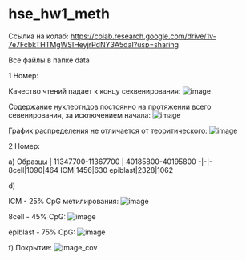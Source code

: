# hse_hw1_meth

Ссылка на колаб: https://colab.research.google.com/drive/1v-7e7FcbkTHTMgWSIHeyjrPdNY3A5daI?usp=sharing

Все файлы в папке data

1 Номер:

Качество чтений падает к концу секвенирования:
![image](https://user-images.githubusercontent.com/86132283/155023353-b00c1955-c569-4774-aa38-df5553368531.png)

Содержание нуклеотидов постоянно на протяжении всего севенирования, за исключением начала:
![image](https://user-images.githubusercontent.com/86132283/155023596-80d67bf8-d3e1-4dee-a6c7-c097c55b7d72.png)

График распределения не отличается от теоритического: 
![image](https://user-images.githubusercontent.com/86132283/155023712-ae6be4e2-7b0c-4df6-a482-589a3aee9dea.png)


2 Номер:

a) 
Образцы | 11347700-11367700 | 40185800-40195800
-|-|-
8cell|1090|464
ICM|1456|630
epiblast|2328|1062

d)

ICM - 25% CpG метилирования:
![image](https://user-images.githubusercontent.com/86132283/155024356-d310758a-6c4a-426e-923f-f1827deb4a84.png)


8cell - 45% CpG:
![image](https://user-images.githubusercontent.com/86132283/155024398-b277cbe7-0695-498a-a786-5c88a6c48295.png)


epiblast - 75% CpG:
![image](https://user-images.githubusercontent.com/86132283/155024600-3655c04f-39ee-4d28-9309-60885b429d4e.png)

f)
Покрытие:
![image_cov](https://user-images.githubusercontent.com/86132283/155024452-835bd8e6-0a60-470a-b7b2-8bca58cadd55.png)
